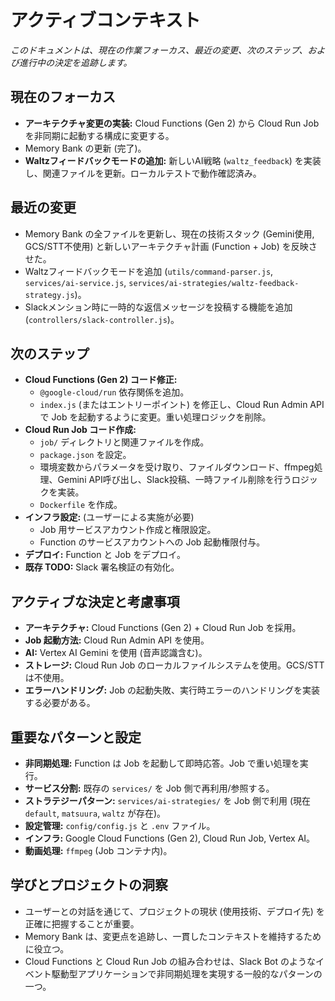 # アクティブコンテキスト

*このドキュメントは、現在の作業フォーカス、最近の変更、次のステップ、および進行中の決定を追跡します。*

## 現在のフォーカス

*   **アーキテクチャ変更の実装:** Cloud Functions (Gen 2) から Cloud Run Job を非同期に起動する構成に変更する。
*   Memory Bank の更新 (完了)。
*   **Waltzフィードバックモードの追加:** 新しいAI戦略 (`waltz_feedback`) を実装し、関連ファイルを更新。ローカルテストで動作確認済み。

## 最近の変更

*   Memory Bank の全ファイルを更新し、現在の技術スタック (Gemini使用, GCS/STT不使用) と新しいアーキテクチャ計画 (Function + Job) を反映させた。
*   Waltzフィードバックモードを追加 (`utils/command-parser.js`, `services/ai-service.js`, `services/ai-strategies/waltz-feedback-strategy.js`)。
*   Slackメンション時に一時的な返信メッセージを投稿する機能を追加 (`controllers/slack-controller.js`)。

## 次のステップ

*   **Cloud Functions (Gen 2) コード修正:**
    *   `@google-cloud/run` 依存関係を追加。
    *   `index.js` (またはエントリーポイント) を修正し、Cloud Run Admin API で Job を起動するように変更。重い処理ロジックを削除。
*   **Cloud Run Job コード作成:**
    *   `job/` ディレクトリと関連ファイルを作成。
    *   `package.json` を設定。
    *   環境変数からパラメータを受け取り、ファイルダウンロード、ffmpeg処理、Gemini API呼び出し、Slack投稿、一時ファイル削除を行うロジックを実装。
    *   `Dockerfile` を作成。
*   **インフラ設定:** (ユーザーによる実施が必要)
    *   Job 用サービスアカウント作成と権限設定。
    *   Function のサービスアカウントへの Job 起動権限付与。
*   **デプロイ:** Function と Job をデプロイ。
*   **既存 TODO:** Slack 署名検証の有効化。

## アクティブな決定と考慮事項

*   **アーキテクチャ:** Cloud Functions (Gen 2) + Cloud Run Job を採用。
*   **Job 起動方法:** Cloud Run Admin API を使用。
*   **AI:** Vertex AI Gemini を使用 (音声認識含む)。
*   **ストレージ:** Cloud Run Job のローカルファイルシステムを使用。GCS/STT は不使用。
*   **エラーハンドリング:** Job の起動失敗、実行時エラーのハンドリングを実装する必要がある。

## 重要なパターンと設定

*   **非同期処理:** Function は Job を起動して即時応答。Job で重い処理を実行。
*   **サービス分割:** 既存の `services/` を Job 側で再利用/参照する。
*   **ストラテジーパターン:** `services/ai-strategies/` を Job 側で利用 (現在 `default`, `matsuura`, `waltz` が存在)。
*   **設定管理:** `config/config.js` と `.env` ファイル。
*   **インフラ:** Google Cloud Functions (Gen 2), Cloud Run Job, Vertex AI。
*   **動画処理:** `ffmpeg` (Job コンテナ内)。

## 学びとプロジェクトの洞察

*   ユーザーとの対話を通じて、プロジェクトの現状 (使用技術、デプロイ先) を正確に把握することが重要。
*   Memory Bank は、変更点を追跡し、一貫したコンテキストを維持するために役立つ。
*   Cloud Functions と Cloud Run Job の組み合わせは、Slack Bot のようなイベント駆動型アプリケーションで非同期処理を実現する一般的なパターンの一つ。
